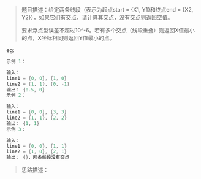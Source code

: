> 题目描述：给定两条线段（表示为起点start = {X1, Y1}和终点end = {X2, Y2}），如果它们有交点，请计算其交点，没有交点则返回空值。
>
> 要求浮点型误差不超过10^-6。若有多个交点（线段重叠）则返回X值最小的点，X坐标相同则返回Y值最小的点。
>

eg:

```java
示例 1：

输入：
line1 = {0, 0}, {1, 0}
line2 = {1, 1}, {0, -1}
输出： {0.5, 0}
示例 2：

输入：
line1 = {0, 0}, {3, 3}
line2 = {1, 1}, {2, 2}
输出： {1, 1}
示例 3：

输入：
line1 = {0, 0}, {1, 1}
line2 = {1, 0}, {2, 1}
输出： {}，两条线段没有交点
```

> 思路描述：
>

```C++

```

